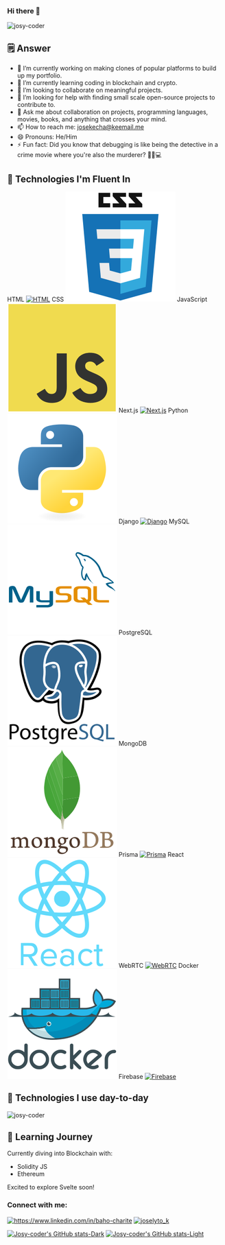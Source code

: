 ### Hi there 👋
<p align="left"> <img src="https://komarev.com/ghpvc/?username=josy-coder&label=Profile%20views&color=0e75b6&style=flat" alt="josy-coder" /> </p>

## 🗒️ Answer

- 🔭 I’m currently working on making clones of popular platforms to build up my portfolio.
- 🌱 I’m currently learning coding in blockchain and crypto.
- 👯 I’m looking to collaborate on meaningful projects.
- 🤔 I’m looking for help with finding small scale open-source projects to contribute to.
- 💬 Ask me about collaboration on projects, programming languages, movies, books, and anything that crosses your mind.
- 📫 How to reach me: josekecha@keemail.me
- 😄 Pronouns: He/Him
- ⚡ Fun fact: Did you know that debugging is like being the detective in a crime movie where you're also the murderer? 🕵️‍♂️💻

## 🚀 Technologies I'm Fluent In
HTML [![HTML](https://www.vectorlogo.zone/logos/w3_html5/w3_html5-icon.svg)](https://www.w3.org/html/)
CSS [![CSS](https://raw.githubusercontent.com/devicons/devicon/master/icons/css3/css3-original-wordmark.svg)](https://www.w3schools.com/css/)
JavaScript [![JavaScript](https://raw.githubusercontent.com/devicons/devicon/master/icons/javascript/javascript-original.svg)](https://developer.mozilla.org/en-US/docs/Web/JavaScript)
Next.js [![Next.js](https://cdn.worldvectorlogo.com/logos/nextjs-2.svg)](https://nextjs.org/)
Python [![Python](https://raw.githubusercontent.com/devicons/devicon/master/icons/python/python-original.svg)](https://www.python.org/)
Django [![Django](https://cdn.worldvectorlogo.com/logos/django.svg)](https://www.djangoproject.com/)
MySQL [![MySQL](https://raw.githubusercontent.com/devicons/devicon/master/icons/mysql/mysql-original-wordmark.svg)](https://www.mysql.com/)
PostgreSQL [![PostgreSQL](https://raw.githubusercontent.com/devicons/devicon/master/icons/postgresql/postgresql-original-wordmark.svg)](https://www.postgresql.org/)
MongoDB [![MongoDB](https://raw.githubusercontent.com/devicons/devicon/master/icons/mongodb/mongodb-original-wordmark.svg)](https://www.mongodb.com/)
Prisma [![Prisma](https://www.vectorlogo.zone/logos/prisma/prisma-icon.svg)](https://www.prisma.io/)
React [![React](https://raw.githubusercontent.com/devicons/devicon/master/icons/react/react-original-wordmark.svg)](https://reactjs.org/)
WebRTC [![WebRTC](https://raw.githubusercontent.com/devicons/devicon/master/icons/webrtc/webrtc-original-wordmark.svg)](https://webrtc.org/)
Docker [![Docker](https://raw.githubusercontent.com/devicons/devicon/master/icons/docker/docker-original-wordmark.svg)](https://www.docker.com/)
Firebase [![Firebase](https://www.vectorlogo.zone/logos/firebase/firebase-icon.svg)](https://firebase.google.com/)


## 🚀 Technologies I use day-to-day

<p><img align="center" src="https://github-readme-stats.vercel.app/api/top-langs?username=josy-coder&show_icons=true&locale=en&layout=compact" alt="josy-coder" /></p>

## 📖 Learning Journey

Currently diving into Blockchain with:
- Solidity JS
- Ethereum

Excited to explore Svelte soon!


<h3 align="left">Connect with me:</h3>
<p align="left">
<a href="https://linkedin.com/in/https://www.linkedin.com/in/baho-charite" target="blank"><img align="center" src="https://raw.githubusercontent.com/rahuldkjain/github-profile-readme-generator/master/src/images/icons/Social/linked-in-alt.svg" alt="https://www.linkedin.com/in/baho-charite" height="30" width="40" /></a>
<a href="https://instagram.com/joselyto_k" target="blank"><img align="center" src="https://raw.githubusercontent.com/rahuldkjain/github-profile-readme-generator/master/src/images/icons/Social/instagram.svg" alt="joselyto_k" height="30" width="40" /></a>
</p>




[![Josy-coder's GitHub stats-Dark](https://github-readme-stats.vercel.app/api?username=Josy-coder&show_icons=true&theme=dark#gh-dark-mode-only)](https://github.com/anuraghazra/github-readme-stats#gh-dark-mode-only)
[![Josy-coder's GitHub stats-Light](https://github-readme-stats.vercel.app/api?username=Josy-coder&show_icons=true&theme=default#gh-light-mode-only)](https://github.com/anuraghazra/github-readme-stats#gh-light-mode-only)
